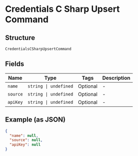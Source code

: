 
# Credentials C Sharp Upsert Command

## Structure

`CredentialsCSharpUpsertCommand`

## Fields

| Name | Type | Tags | Description |
|  --- | --- | --- | --- |
| `name` | `string \| undefined` | Optional | - |
| `source` | `string \| undefined` | Optional | - |
| `apiKey` | `string \| undefined` | Optional | - |

## Example (as JSON)

```json
{
  "name": null,
  "source": null,
  "apiKey": null
}
```

